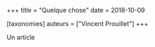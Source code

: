 +++
title = "Quelque chose"
date = 2018-10-09

[taxonomies]
auteurs = ["Vincent Prouillet"]
+++

Un article

